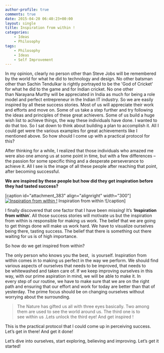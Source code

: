 ```yaml
---
author-profile: true
comments: true
date: 2015-04-20 06:40:23+00:00
layout: single
title: Inspiration from within !
categories:
    - Ideas
    - Philosophy
tags:
    - Philosophy
    - Ideas
    - Self Improvement
---
```


In my opinion, clearly no person other than Steve Jobs will be remembered by the world for what he did to technology and design. No other batsman other than Sachin Tendulkar is rightly portrayed to be the 'God of Cricket' for what he did to the game and for Indian cricket. No one other than Narayana Murthy will be appreciated in India as much for being a role model and perfect entrepreneur in the Indian IT industry. So we are easily inspired by all these success stories. Most of us will appreciate their work and efforts and move on. Some of us take a step further and try following the ideas and principles of these great achievers. Some of us build a huge wish list to achieve things, the way these individuals have done. I wanted to do that too. So I sat down to think about building a plan to accomplish it. All I could get were the various examples for great achievements like I mentioned above. So how should I come up with a practical protocol for this?

After thinking for a while, I realized that those individuals who amazed me were also one among us at some point in time, but with a few differences – the passion for some specific thing and a desperate perseverance to achieve it. All I see is the image of all these people after reaching that point, after becoming successful.

**We are inspired by these people but how did they get inspiration before they had tasted success?**

[caption id="attachment_383" align="alignright" width="300"][![Inspiration from within !](https://vickyexplored.files.wordpress.com/2015/04/power.jpg)](https://vickyexplored.files.wordpress.com/2015/04/power.jpg) Inspiration from within ![/caption]

I finally discovered that one factor that I have been missing! It’s ‘**Inspiration from within**’. All those success stories will motivate us but the inspiration from within is responsible for making us work. The belief that we are going to get things done will make us work hard. We have to visualize ourselves being there, tasting success. The belief that there is something out there waiting for us is of high importance.

So how do we get inspired from within?

The only person who knows you the best,  is yourself. Inspiration from within comes in to making us perfect in the way we perform. We should find various aspects of ourselves that needs to be improved, that needs to be whitewashed and taken care of. If we keep improving ourselves in this way, with our prime aspiration in mind, we will be able to make it. In every step of our routine, we have to make sure that we are on the right path and ensuring that our effort and work for today are better than that of yesterday. The prime focus should be on changing ourselves without worrying about the surrounding.


<blockquote>The Nature has gifted us all with three eyes basically. Two among them are used to see the world around us. The third one is to see within us .Lets unlock the third eye! And get inspired !</blockquote>


This is the practical protocol that I could come up in perceiving success. Let’s get in there! And get it done!

Let’s dive into ourselves, start exploring, believing and improving. Let’s get it started!
